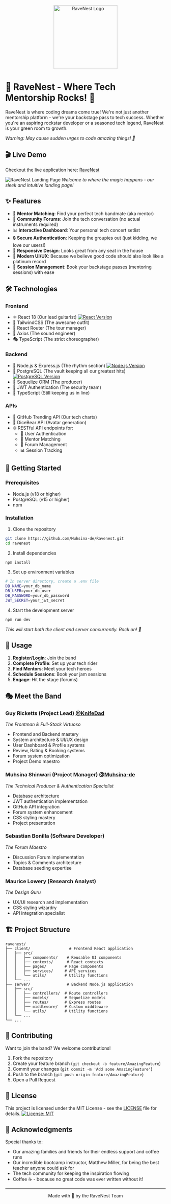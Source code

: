 <p align="center">
  <img src="assets/images/RaveNest-Logo.png" alt="RaveNest Logo" width="200"/>
</p>

# 🎸 RaveNest - Where Tech Mentorship Rocks! 🚀

RaveNest is where coding dreams come true! We're not just another mentorship platform - we're your backstage pass to tech success. Whether you're an aspiring rockstar developer or a seasoned tech legend, RaveNest is your green room to growth. 

*Warning: May cause sudden urges to code amazing things! 🎵*

## 🎬 Live Demo

Checkout the live application here: [RaveNest](https://ravenest-kma6.onrender.com/)

![RaveNest Landing Page](assets/images/RaveNest-LandingPage.png)
*Welcome to where the magic happens - our sleek and intuitive landing page!*

## ✨ Features

- 🤝 **Mentor Matching**: Find your perfect tech bandmate (aka mentor)
- 💬 **Community Forums**: Join the tech conversation (no actual instruments required)
- 📊 **Interactive Dashboard**: Your personal tech concert setlist
- 🔒 **Secure Authentication**: Keeping the groupies out (just kidding, we love our users!)
- 📱 **Responsive Design**: Looks great from any seat in the house
- 🎨 **Modern UI/UX**: Because we believe good code should also look like a platinum record
- 📅 **Session Management**: Book your backstage passes (mentoring sessions) with ease

## 🛠️ Technologies

### Frontend
- ⚛️ React 18 (Our lead guitarist) [![React Version](https://img.shields.io/badge/react-v18.x-blue.svg)](https://reactjs.org)
- 🎨 TailwindCSS (The awesome outfit)
- 🔄 React Router (The tour manager)
- 📡 Axios (The sound engineer)
- 🎭 TypeScript (The strict choreographer)

### Backend
- 🚂 Node.js & Express.js (The rhythm section) [![Node.js Version](https://img.shields.io/badge/node-v18.x-green.svg)](https://nodejs.org)
- 🐘 PostgreSQL (The vault keeping all our greatest hits) [![PostgreSQL Version](https://img.shields.io/badge/postgresql-v15.x-blue.svg)](https://www.postgresql.org)
- 🔄 Sequelize ORM (The producer)
- 🔐 JWT Authentication (The security team)
- 📝 TypeScript (Still keeping us in line)

### APIs
- 🔄 GitHub Trending API (Our tech charts)
- 🎨 DiceBear API (Avatar generation)
- 🌐 RESTful API endpoints for:
  - 👥 User Authentication
  - 🤝 Mentor Matching
  - 💬 Forum Management
  - 📊 Session Tracking

## 🚀 Getting Started

### Prerequisites
- Node.js (v18 or higher)
- PostgreSQL (v15 or higher)
- npm

### Installation

1. Clone the repository
```bash
git clone https://github.com/Muhsina-de/Ravenest.git
cd ravenest
```

2. Install dependencies
```bash
npm install
```

3. Set up environment variables
```bash
# In server directory, create a .env file
DB_NAME=your_db_name
DB_USER=your_db_user
DB_PASSWORD=your_db_password
JWT_SECRET=your_jwt_secret
```

4. Start the development server
```bash
npm run dev
```
*This will start both the client and server concurrently. Rock on! 🎸*

## 🎯 Usage

1. **Register/Login**: Join the band
2. **Complete Profile**: Set up your tech rider
3. **Find Mentors**: Meet your tech heroes
4. **Schedule Sessions**: Book your jam sessions
5. **Engage**: Hit the stage (forums)

## 🎭 Meet the Band

### Guy Ricketts (Project Lead) [@KnifeDad](https://github.com/KnifeDad)
*The Frontman & Full-Stack Virtuoso*
- Frontend and Backend mastery
- System architecture & UI/UX design
- User Dashboard & Profile systems
- Review, Rating & Booking systems
- Forum system optimization
- Project Demo maestro

### Muhsina Shinwari (Project Manager) [@Muhsina-de](https://github.com/Muhsina-de)
*The Technical Producer & Authentication Specialist*
- Database architecture
- JWT authentication implementation
- GitHub API integration
- Forum system enhancement
- CSS styling mastery
- Project presentation

### Sebastian Bonilla (Software Developer)
*The Forum Maestro*
- Discussion Forum implementation
- Topics & Comments architecture
- Database seeding expertise

### Maurice Lowery (Research Analyst)
*The Design Guru*
- UX/UI research and implementation
- CSS styling wizardry
- API integration specialist

## 🏗️ Project Structure

```
ravenest/
├── client/                 # Frontend React application
│   ├── src/
│   │   ├── components/    # Reusable UI components
│   │   ├── contexts/      # React contexts
│   │   ├── pages/        # Page components
│   │   ├── services/     # API services
│   │   └── utils/        # Utility functions
│   └── ...
├── server/                # Backend Node.js application
│   ├── src/
│   │   ├── controllers/  # Route controllers
│   │   ├── models/       # Sequelize models
│   │   ├── routes/       # Express routes
│   │   ├── middleware/   # Custom middleware
│   │   └── utils/        # Utility functions
│   └── ...
└── ...
```

## 🤝 Contributing

Want to join the band? We welcome contributions! 

1. Fork the repository
2. Create your feature branch (`git checkout -b feature/AmazingFeature`)
3. Commit your changes (`git commit -m 'Add some AmazingFeature'`)
4. Push to the branch (`git push origin feature/AmazingFeature`)
5. Open a Pull Request

## 📜 License

This project is licensed under the MIT License - see the [LICENSE](LICENSE) file for details.
[![License: MIT](https://img.shields.io/badge/License-MIT-yellow.svg)](https://opensource.org/licenses/MIT)

## 🙏 Acknowledgments

Special thanks to:
- Our amazing families and friends for their endless support and coffee runs
- Our incredible bootcamp instructor, Matthew Miller, for being the best teacher anyone could ask for
- The tech community for keeping the inspiration flowing
- Coffee ☕ - because no great code was ever written without it!

---

<p align="center">Made with 🎸 by the RaveNest Team</p> 
